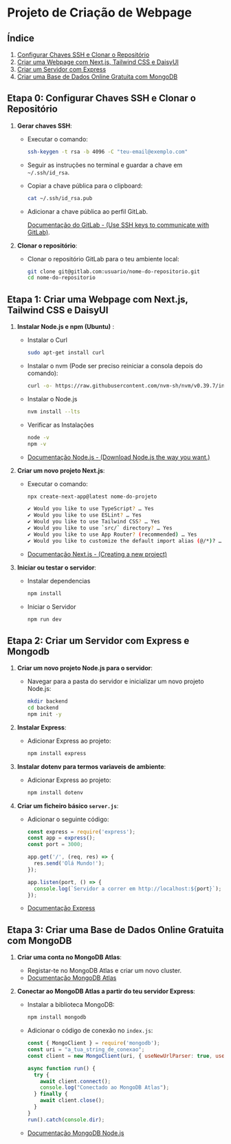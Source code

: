 # Projeto de Criação de Webpage

## Índice

1. [Configurar Chaves SSH e Clonar o Repositório](#etapa-0-configurar-chaves-ssh-e-clonar-o-repositório)
2. [Criar uma Webpage com Next.js, Tailwind CSS e DaisyUI](#etapa-1-criar-uma-webpage-com-nextjs-tailwind-css-e-daisyui)
3. [Criar um Servidor com Express](#etapa-2-criar-um-servidor-com-express)
4. [Criar uma Base de Dados Online Gratuita com MongoDB](#etapa-3-criar-uma-base-de-dados-online-gratuita-com-mongodb)

## Etapa 0: Configurar Chaves SSH e Clonar o Repositório

1. **Gerar chaves SSH**:
   - Executar o comando:
     ```bash
     ssh-keygen -t rsa -b 4096 -C "teu-email@exemplo.com"
     ```
   - Seguir as instruções no terminal e guardar a chave em `~/.ssh/id_rsa`.

   - Copiar a chave pública para o clipboard:
     ```bash
     cat ~/.ssh/id_rsa.pub
     ```
   - Adicionar a chave pública ao perfil GitLab.

        [Documentação do GitLab - (Use SSH keys to communicate with GitLab)](https://docs.gitlab.com/ee/user/ssh.html).

2. **Clonar o repositório**:
   - Clonar o repositório GitLab para o teu ambiente local:
     ```bash
     git clone git@gitlab.com:usuario/nome-do-repositorio.git
     cd nome-do-repositorio
     ```

## Etapa 1: Criar uma Webpage com Next.js, Tailwind CSS e DaisyUI

1. **Instalar Node.js e npm (Ubuntu)** : 
   - Instalar o Curl
        ```bash
        sudo apt-get install curl
        ```

   - Instalar o nvm (Pode ser preciso reiniciar a consola depois do comando):
        ```bash
        curl -o- https://raw.githubusercontent.com/nvm-sh/nvm/v0.39.7/install.sh | bash
        ``` 
    - Instalar o Node.js 
        ```bash
        nvm install --lts
        ```
    - Verificar as Instalações
        ```bash
        node -v
        npm -v
        ```
   - [Documentação Node.js - (Download Node.js the way you want.)](https://nodejs.org/en/download/package-manager)
   

2. **Criar um novo projeto Next.js**:
   - Executar o comando:
     ```bash
     npx create-next-app@latest nome-do-projeto

     ✔ Would you like to use TypeScript? … Yes
     ✔ Would you like to use ESLint? … Yes
     ✔ Would you like to use Tailwind CSS? … Yes
     ✔ Would you like to use `src/` directory? … Yes
     ✔ Would you like to use App Router? (recommended) … Yes
     ✔ Would you like to customize the default import alias (@/*)? … No
     ```
   - [Documentação Next.js - (Creating a new project)](https://nextjs.org/learn/dashboard-app/getting-started)


4. **Iniciar ou testar o servidor**:
    - Instalar dependencias
        ```bash
        npm install
        ```
    - Iniciar o Servidor
        ```bash
        npm run dev
        ```

## Etapa 2: Criar um Servidor com Express e Mongodb

1. **Criar um novo projeto Node.js para o servidor**:
   - Navegar para a pasta do servidor e inicializar um novo projeto Node.js:
     ```bash
     mkdir backend
     cd backend
     npm init -y
     ```

2. **Instalar Express**:
   - Adicionar Express ao projeto:
     ```bash
     npm install express
     ```
2. **Instalar dotenv para termos variaveis de ambiente**:
   - Adicionar Express ao projeto:
     ```bash
     npm install dotenv
     ```

3. **Criar um ficheiro básico `server.js`**:
   - Adicionar o seguinte código:
     ```js
     const express = require('express');
     const app = express();
     const port = 3000;

     app.get('/', (req, res) => {
       res.send('Olá Mundo!');
     });

     app.listen(port, () => {
       console.log(`Servidor a correr em http://localhost:${port}`);
     });
     ```
   - [Documentação Express](https://expressjs.com/pt-br/starter/hello-world.html)

## Etapa 3: Criar uma Base de Dados Online Gratuita com MongoDB

1. **Criar uma conta no MongoDB Atlas**:
   - Registar-te no MongoDB Atlas e criar um novo cluster.
   - [Documentação MongoDB Atlas](https://docs.atlas.mongodb.com/getting-started/)

2. **Conectar ao MongoDB Atlas a partir do teu servidor Express**:
   - Instalar a biblioteca MongoDB:
     ```bash
     npm install mongodb
     ```
   - Adicionar o código de conexão no `index.js`:
     ```js
     const { MongoClient } = require('mongodb');
     const uri = "a_tua_string_de_conexao";
     const client = new MongoClient(uri, { useNewUrlParser: true, useUnifiedTopology: true });

     async function run() {
       try {
         await client.connect();
         console.log("Conectado ao MongoDB Atlas");
       } finally {
         await client.close();
       }
     }
     run().catch(console.dir);
     ```
   - [Documentação MongoDB Node.js](https://docs.mongodb.com/drivers/node/)
